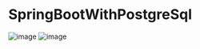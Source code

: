 # SpringBootWithPostgreSql
![image](https://user-images.githubusercontent.com/22918656/206545233-9f9fc4c2-bfef-43ea-8ff4-82974cca655d.png)
![image](https://user-images.githubusercontent.com/22918656/206545406-cefaf7fe-330e-49ed-913c-2289e2718f3d.png)

